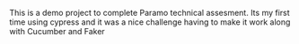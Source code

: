 This is a demo project to complete Paramo technical assesment.
Its my first time using cypress and it was a nice challenge having to make it work along with Cucumber and Faker
